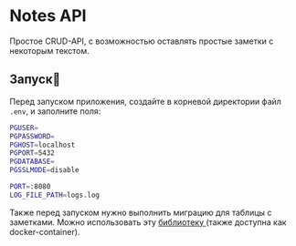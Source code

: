 # Notes API

Простое CRUD-API, с возможностью оставлять простые заметки с некоторым текстом.
## Запуск🚀
Перед запуском приложения, создайте в корневой директории файл ```.env```, и заполните поля:
```bash
PGUSER=
PGPASSWORD=
PGHOST=localhost
PGPORT=5432
PGDATABASE=
PGSSLMODE=disable

PORT=:8080
LOG_FILE_PATH=logs.log
```
Также перед запуском нужно выполнить миграцию для таблицы с заметками.
Можно использовать эту [библиотеку ](https://github.com/golang-migrate/migrate?ysclid=lhxtjgz16c765222512)(также доступна как docker-container).
